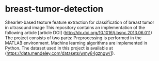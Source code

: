 # breast-tumor-detection
Shearlet-based texture feature extraction for classification of breast tumor in ultrasound image
This repository contains an implementation of the following article [article DOI] (http://dx.doi.org/10.1016/j.bspc.2013.06.011)
The project consists of two parts:
Preprocessing is performed in the MATLAB environment.
Machine learning algorithms are implemented in Python.
The dataset used in this project is available at (https://data.mendeley.com/datasets/wmy84gzngw/1).
